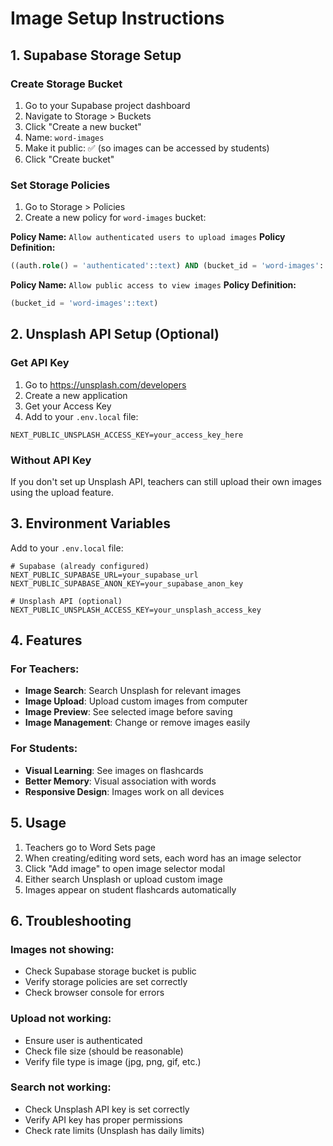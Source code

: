# Image Setup Instructions

## 1. Supabase Storage Setup

### Create Storage Bucket
1. Go to your Supabase project dashboard
2. Navigate to Storage > Buckets
3. Click "Create a new bucket"
4. Name: `word-images`
5. Make it public: ✅ (so images can be accessed by students)
6. Click "Create bucket"

### Set Storage Policies
1. Go to Storage > Policies
2. Create a new policy for `word-images` bucket:

**Policy Name:** `Allow authenticated users to upload images`
**Policy Definition:**
```sql
((auth.role() = 'authenticated'::text) AND (bucket_id = 'word-images'::text))
```

**Policy Name:** `Allow public access to view images`
**Policy Definition:**
```sql
(bucket_id = 'word-images'::text)
```

## 2. Unsplash API Setup (Optional)

### Get API Key
1. Go to https://unsplash.com/developers
2. Create a new application
3. Get your Access Key
4. Add to your `.env.local` file:

```env
NEXT_PUBLIC_UNSPLASH_ACCESS_KEY=your_access_key_here
```

### Without API Key
If you don't set up Unsplash API, teachers can still upload their own images using the upload feature.

## 3. Environment Variables

Add to your `.env.local` file:

```env
# Supabase (already configured)
NEXT_PUBLIC_SUPABASE_URL=your_supabase_url
NEXT_PUBLIC_SUPABASE_ANON_KEY=your_supabase_anon_key

# Unsplash API (optional)
NEXT_PUBLIC_UNSPLASH_ACCESS_KEY=your_unsplash_access_key
```

## 4. Features

### For Teachers:
- **Image Search**: Search Unsplash for relevant images
- **Image Upload**: Upload custom images from computer
- **Image Preview**: See selected image before saving
- **Image Management**: Change or remove images easily

### For Students:
- **Visual Learning**: See images on flashcards
- **Better Memory**: Visual association with words
- **Responsive Design**: Images work on all devices

## 5. Usage

1. Teachers go to Word Sets page
2. When creating/editing word sets, each word has an image selector
3. Click "Add image" to open image selector modal
4. Either search Unsplash or upload custom image
5. Images appear on student flashcards automatically

## 6. Troubleshooting

### Images not showing:
- Check Supabase storage bucket is public
- Verify storage policies are set correctly
- Check browser console for errors

### Upload not working:
- Ensure user is authenticated
- Check file size (should be reasonable)
- Verify file type is image (jpg, png, gif, etc.)

### Search not working:
- Check Unsplash API key is set correctly
- Verify API key has proper permissions
- Check rate limits (Unsplash has daily limits)


